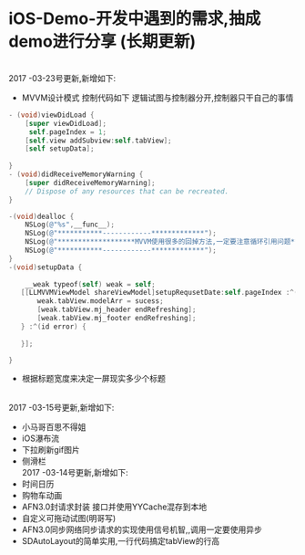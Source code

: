 # iOS-Demo-开发中遇到的需求,抽成demo进行分享 (长期更新)
<br> 2017 -03-23号更新,新增如下: </br>
* MVVM设计模式 控制代码如下 逻辑试图与控制器分开,控制器只干自己的事情
```Objective-C
- (void)viewDidLoad {
    [super viewDidLoad];
     self.pageIndex = 1;
    [self.view addSubview:self.tabView];
    [self setupData];
   
}
- (void)didReceiveMemoryWarning {
    [super didReceiveMemoryWarning];
    // Dispose of any resources that can be recreated.
}

-(void)dealloc {
    NSLog(@"%s",__func__);
    NSLog(@"***********------------*************");
    NSLog(@"*******************MVVM使用很多的回掉方法,一定要注意循环引用问题*********************");
    NSLog(@"***********------------*************");
}
-(void)setupData {
    
    __weak typeof(self) weak = self;
   [[LLMVVMViewModel shareViewModel]setupRequsetDate:self.pageIndex :^(id sucess) {
       weak.tabView.modelArr = sucess;
       [weak.tabView.mj_header endRefreshing];
       [weak.tabView.mj_footer endRefreshing];
   } :^(id error) {
       
   }];

}
```
* 根据标题宽度来决定一屏现实多少个标题

<br> 2017 -03-15号更新,新增如下: </br>
* 小马哥百思不得姐
* iOS瀑布流
* 下拉刷新gif图片
* 侧滑栏
<br>  2017 -03-14号更新,新增如下: </br>
* 时间日历
* 购物车动画
* AFN3.0封请求封装 接口并使用YYCache混存到本地
* 自定义可拖动试图(明哥写)
* AFN3.0同步网络同步请求的实现使用信号机智,,调用一定要使用异步
* SDAutoLayout的简单实用,一行代码搞定tabView的行高
